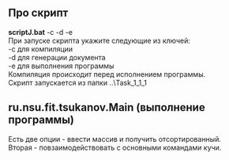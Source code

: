 Про скрипт
-
<b>scriptJ.bat</b> -c -d -e \
При запуске скрипта укажите следующие из ключей:\
-с для компиляции \
-d для генерации документа \
-e для выполнения программы \
Компиляция происходит перед исполнением программы. \
Скрипт запускается из папки ..\Task_1_1_1

ru.nsu.fit.tsukanov.Main (выполнение программы)
-
Есть две опции - ввести массив и получить отсортированный.\
Вторая - повзаимодействовать с основными командами кучи.